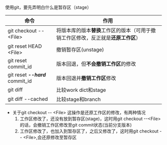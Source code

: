 使用git，要先弄明白什么是暂存区（stage）

命令                             |  作用
---------------------------     | ---------------------------
git checkout -- \<File\>        | 将版本库的版本**替换**工作区的版本（可用于撤销工作区修改，反正就是**还原工作区**）
git reset HEAD \<File\>         | 撤销暂存区(unstage) 
git reset commit_id             | 版本回退，但**不会撤销工作区**的修改
git reset ***--hard*** commit_id  | 版本回退并**撤销工作区**修改
git diff                        | 比较work dict和stage
git diff --cached               | 比较stage和branch

- 关于git checkout -- \<File\>
    这操作是还原工作区的修改，有两种情况
    1. 工作区修改了，还没有放到暂存区(stage)，这时用git checkout --\<File\>的话，会撤销工作区修改至git commit状态(当前分支版本)
    2. 工作区修改了，也加入到暂存区了，之后又修改了，这时用git checkout -- \<File\>,会还原修改至暂存区
